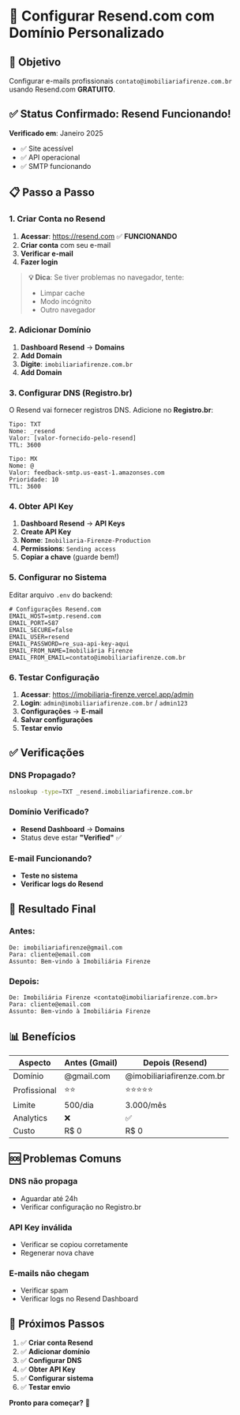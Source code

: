 # 🚀 Configurar Resend.com com Domínio Personalizado

## 🎯 **Objetivo**
Configurar e-mails profissionais `contato@imobiliariafirenze.com.br` usando Resend.com **GRATUITO**.

## ✅ **Status Confirmado: Resend Funcionando!**
**Verificado em**: Janeiro 2025
- ✅ Site acessível
- ✅ API operacional  
- ✅ SMTP funcionando

## 📋 **Passo a Passo**

### **1. Criar Conta no Resend**
1. **Acessar**: https://resend.com ✅ **FUNCIONANDO**
2. **Criar conta** com seu e-mail
3. **Verificar e-mail**
4. **Fazer login**

> **💡 Dica**: Se tiver problemas no navegador, tente:
> - Limpar cache
> - Modo incógnito
> - Outro navegador

### **2. Adicionar Domínio**
1. **Dashboard Resend** → **Domains**
2. **Add Domain**
3. **Digite**: `imobiliariafirenze.com.br`
4. **Add Domain**

### **3. Configurar DNS (Registro.br)**
O Resend vai fornecer registros DNS. Adicione no **Registro.br**:

```dns
Tipo: TXT
Nome: _resend
Valor: [valor-fornecido-pelo-resend]
TTL: 3600

Tipo: MX
Nome: @
Valor: feedback-smtp.us-east-1.amazonses.com
Prioridade: 10
TTL: 3600
```

### **4. Obter API Key**
1. **Dashboard Resend** → **API Keys**
2. **Create API Key**
3. **Nome**: `Imobiliaria-Firenze-Production`
4. **Permissions**: `Sending access`
5. **Copiar a chave** (guarde bem!)

### **5. Configurar no Sistema**
Editar arquivo `.env` do backend:

```env
# Configurações Resend.com
EMAIL_HOST=smtp.resend.com
EMAIL_PORT=587
EMAIL_SECURE=false
EMAIL_USER=resend
EMAIL_PASSWORD=re_sua-api-key-aqui
EMAIL_FROM_NAME=Imobiliária Firenze
EMAIL_FROM_EMAIL=contato@imobiliariafirenze.com.br
```

### **6. Testar Configuração**
1. **Acessar**: https://imobiliaria-firenze.vercel.app/admin
2. **Login**: `admin@imobiliariafirenze.com.br` / `admin123`
3. **Configurações** → **E-mail**
4. **Salvar configurações**
5. **Testar envio**

## ✅ **Verificações**

### **DNS Propagado?**
```bash
nslookup -type=TXT _resend.imobiliariafirenze.com.br
```

### **Domínio Verificado?**
- **Resend Dashboard** → **Domains**
- Status deve estar **"Verified"** ✅

### **E-mail Funcionando?**
- **Teste no sistema**
- **Verificar logs do Resend**

## 🎯 **Resultado Final**

### **Antes:**
```
De: imobiliariafirenze@gmail.com
Para: cliente@email.com
Assunto: Bem-vindo à Imobiliária Firenze
```

### **Depois:**
```
De: Imobiliária Firenze <contato@imobiliariafirenze.com.br>
Para: cliente@email.com
Assunto: Bem-vindo à Imobiliária Firenze
```

## 📊 **Benefícios**

| Aspecto | Antes (Gmail) | Depois (Resend) |
|---------|---------------|-----------------|
| Domínio | @gmail.com | @imobiliariafirenze.com.br |
| Profissional | ⭐⭐ | ⭐⭐⭐⭐⭐ |
| Limite | 500/dia | 3.000/mês |
| Analytics | ❌ | ✅ |
| Custo | R$ 0 | R$ 0 |

## 🆘 **Problemas Comuns**

### **DNS não propaga**
- Aguardar até 24h
- Verificar configuração no Registro.br

### **API Key inválida**
- Verificar se copiou corretamente
- Regenerar nova chave

### **E-mails não chegam**
- Verificar spam
- Verificar logs no Resend Dashboard

## 🚀 **Próximos Passos**

1. ✅ **Criar conta Resend**
2. ✅ **Adicionar domínio**
3. ✅ **Configurar DNS**
4. ✅ **Obter API Key**
5. ✅ **Configurar sistema**
6. ✅ **Testar envio**

**Pronto para começar?** 🎯